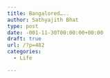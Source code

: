 ```yaml
---
title: Bangalored…..
author: Sathyajith Bhat
type: post
date: -001-11-30T00:00:00+00:00
draft: true
url: /?p=482
categories:
  - Life

---
```

